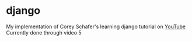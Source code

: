 # django
My implementation of Corey Schafer's learning django tutorial on <a href="https://www.youtube.com/watch?v=1PkNiYlkkjo&list=PL-osiE80TeTtoQCKZ03TU5fNfx2UY6U4p&index=4" target="_blank">YouTube</a>
Currently done through video 5